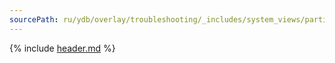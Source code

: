 ```yaml
---
sourcePath: ru/ydb/overlay/troubleshooting/_includes/system_views/partitions.md
---
```


{% include [header.md](partitions_header.md) %}
